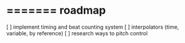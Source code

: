 =======
roadmap
=======

[ ] implement timing and beat counting system
[ ] interpolators (time, variable, by reference) 
[ ] research ways to pitch control
